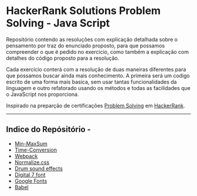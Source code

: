 # HackerRank Solutions Problem Solving - Java Script

Repositório contendo as resoluções com explicação detalhada sobre o pensamento por traz do enunciado proposto, para que possamos compreender o que é pedido no exercicio, como também a explicação com detalhes do código proposto para a resolução.

Cada exercício conterá com a resolução de duas maneiras diferentes para que possamos buscar ainda mais conhecimento. A primeira será um codigo escrito de uma forma 
mais basica, sem usar tantas funcionalidades da linguagem e outro refatorado usando os métodos e todas as facilidades que o JavaScript nos proporciona.

Inspirado na preparção de certificações [Problem Solving](https://www.hackerrank.com/domains/algorithms?filters%5Bstatus%5D%5B%5D=unsolved&badge_type=problem-solving) em [HackerRank](https://www.hackerrank.com/).

---

## Indice do Repósitório - 
* [Min-MaxSum](https://github.com/Artguiar/HackerRank---Practice-Problems-Java-Script/tree/main/Mini-MaxSum)
* [Time-Conversion](http://sass-lang.com)
* [Webpack](https://webpack.js.org)
* [Normalize.css](https://necolas.github.io/normalize.css)
* [Drum sound effects](https://github.com/wesbos/JavaScript30)
* [Digital 7 font](https://www.dafont.com/digital-7.font)
* [Google Fonts](https://fonts.google.com)
* [Babel](https://babeljs.io)

